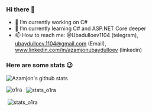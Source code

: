### Hi there 👋

- 🔭 I’m currently working on C# 
- 🌱 I’m currently learning C# and ASP.NET Core deeper 
- 📫 How to reach me: @Ubadulloev1104 (telegram),  ubaydulloev.1104@gmail.com (Email), www.linkedin.com/in/azamjonubaydulloev (linkedin)

### Here are some stats :wink:
![Azamjon's github stats](https://github-readme-stats.vercel.app/api?username=Ubaydulloev1104&show_icons=true&theme=radical)
<p><img align="left" src="http://github-profile-summary-cards.vercel.app/api/cards/repos-per-language?username=Ubaydulloev1104&theme=default" alt="o1ra" /></p>

<p>&nbsp; <img align="center" src="http://github-profile-summary-cards.vercel.app/api/cards/stats?username=Ubaydulloev1104&theme=github" alt="stats_o1ra" /></p>

<p>&nbsp;<img align="center" src="http://github-profile-summary-cards.vercel.app/api/cards/profile-details?username=Ubaydulloev1104&theme=default" alt="stats_o1ra"/></p>&nbsp;

